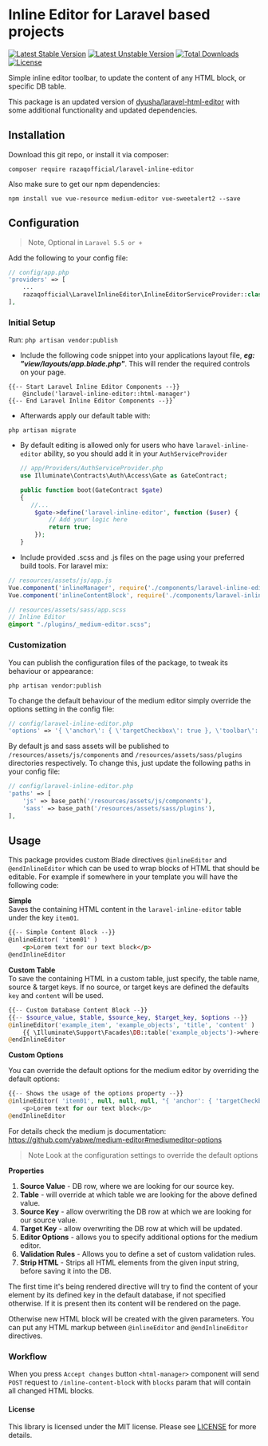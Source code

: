 Inline Editor for Laravel based projects
================
[![Latest Stable Version](https://poser.pugx.org/swatty007/laravel-inline-editor/v/stable)](https://packagist.org/packages/swatty007/laravel-inline-editor)
[![Latest Unstable Version](https://poser.pugx.org/swatty007/laravel-inline-editor/v/unstable)](https://packagist.org/packages/swatty007/laravel-inline-editor)
[![Total Downloads](https://poser.pugx.org/swatty007/laravel-inline-editor/downloads)](https://packagist.org/packages/swatty007/laravel-inline-editor)
[![License](https://poser.pugx.org/swatty007/laravel-inline-editor/license)](https://packagist.org/packages/swatty007/laravel-inline-editor)

Simple inline editor toolbar, to update the content of any HTML block, 
or specific DB table.

This package is an updated version of [dyusha/laravel-html-editor](https://github.com/dyusha/laravel-html-editor) 
with some additional functionality and updated dependencies.

## Installation

Download this git repo, or install it via composer:

`composer require razaqofficial/laravel-inline-editor`

Also make sure to get our npm dependencies:

`npm install vue vue-resource medium-editor vue-sweetalert2 --save`

## Configuration

> Note, Optional in `Laravel 5.5 or +`

Add the following to your config file:
```php
// config/app.php
'providers' => [
    ...
    razaqofficial\LaravelInlineEditor\InlineEditorServiceProvider::class,
],
```

### Initial Setup
Run:
`php artisan vendor:publish`

* Include the following code snippet into your applications layout file, ***eg: "view/layouts/app.blade.php"***. 
This will render the required controls on your page.
```blade
{{-- Start Laravel Inline Editor Components --}}
    @include('laravel-inline-editor::html-manager')
{{-- End Laravel Inline Editor Components --}}`
```

* Afterwards apply our default table with:

`php artisan migrate`

* By default editing is allowed only for users who have `laravel-inline-editor` ability, 
so you should add it in your `AuthServiceProvider`
    
    ```php
    // app/Providers/AuthServiceProvider.php
    use Illuminate\Contracts\Auth\Access\Gate as GateContract;
    
    public function boot(GateContract $gate)
    {
       //...
        $gate->define('laravel-inline-editor', function ($user) {
            // Add your logic here
            return true;
        });
    }
    ```

* Include provided .scss and .js files on the page using your preferred build tools. For laravel mix:
```js
// resources/assets/js/app.js
Vue.component('inlineManager', require('./components/laravel-inline-editor/manager'));
Vue.component('inlineContentBlock', require('./components/laravel-inline-editor/contentBlock.vue'));
```

```scss
// resources/assets/sass/app.scss
// Inline Editor
@import "./plugins/_medium-editor.scss";
```


### Customization

You can publish the configuration files of the package, to tweak its behaviour or appearance:

`php artisan vendor:publish`

To change the default behaviour of the medium editor simply override the options setting in the config file:
```php
// config/laravel-inline-editor.php
'options' => '{ \'anchor\': { \'targetCheckbox\': true }, \'toolbar\': { \'buttons\': [\'bold\', \'italic\', \'underline\'] } }',
```

By default js and sass assets will be published to `/resources/assets/js/components` and 
`/resources/assets/sass/plugins` directories respectively. 
To change this, just update the following paths in your config file:
```php
// config/laravel-inline-editor.php
'paths' => [
    'js' => base_path('/resources/assets/js/components'),
    'sass' => base_path('/resources/assets/sass/plugins'),
],
```


## Usage

This package provides custom Blade directives `@inlineEditor` and `@endInlineEditor` which can be used to wrap blocks of HTML that should be editable. 
For example if somewhere in your template you will have the following code:

**Simple**  
Saves the containing HTML content in the `laravel-inline-editor` table under the key `item01`.
```html
{{-- Simple Content Block --}}
@inlineEditor( 'item01' )
    <p>Lorem text for our text block</p>
@endInlineEditor
```

**Custom Table**    
To save the containing HTML in a custom table, just specify, the table name, source & target keys.
If no source, or target keys are defined the defaults `key` and `content` will be used.
```php
{{-- Custom Database Content Block --}}
{{-- $source_value, $table, $source_key, $target_key, $options --}}
@inlineEditor('example_item', 'example_objects', 'title', 'content' )
    {{ \Illuminate\Support\Facades\DB::table('example_objects')->where('title', 'example_item')->first() }}
@endInlineEditor
```


**Custom Options**

You can  override the default options for the medium editor by overriding the default options:
```php
{{-- Shows the usage of the options property --}}
@inlineEditor( 'item01', null, null, null, "{ 'anchor': { 'targetCheckbox': true }, 'toolbar': { 'buttons': ['bold', 'italic', 'underline'] } }" )
    <p>Lorem text for our text block</p>
@endInlineEditor
``` 
For details check the medium js documentation: https://github.com/yabwe/medium-editor#mediumeditor-options

> Note Look at the configuration settings to override the default options


**Properties**
1. **Source Value** - DB row, where we are looking for our source key.
2. **Table** - will override at which table we are looking for the above defined value.
3. **Source Key** - allow overwriting the DB row at which we are looking for our source value.
4. **Target Key** - allow overwriting the DB row at which will be updated.
5. **Editor Options** - allows you to specify additional options for the medium editor.
6. **Validation Rules** - Allows you to define a set of custom validation rules.
7. **Strip HTML** - Strips all HTML elements from the given input string, before saving it into the DB.

The first time it's being rendered directive will try to find the content of your element 
by its defined key in the default database, if not specified otherwise.
If it is present then its content will be rendered on the page. 

Otherwise new HTML block will be created with the given parameters. 
You can put any HTML markup between `@inlineEditor` and `@endInlineEditor` directives.


### Workflow

When you press `Accept changes` button `<html-manager>` component will send `POST` request to `/inline-content-block` with `blocks` param that will contain all changed HTML blocks.

#### License
This library is licensed under the MIT license. Please see [LICENSE](LICENSE.md) for more details.
